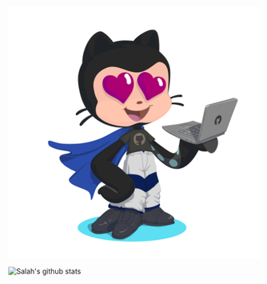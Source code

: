 
<p align="center" width="50%">
    <img  src="https://github.com/Salah3id/Salah3id/blob/main/salah3id.png?raw=true"> 
</p>

![Salah's github stats](https://github-readme-stats.vercel.app/api?username=Salah3id&hide=stars,issues&show_icons=true&count_private=true)
<!--
**Salah3id/Salah3id** is a ✨ _special_ ✨ repository because its `README.md` (this file) appears on your GitHub profile.

Here are some ideas to get you started:

- 🔭 I’m currently working on ...
- 🌱 I’m currently learning ...
- 👯 I’m looking to collaborate on ...
- 🤔 I’m looking for help with ...
- 💬 Ask me about ...
- 📫 How to reach me: ...
- 😄 Pronouns: ...
- ⚡ Fun fact: ...
-->
